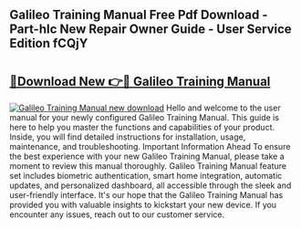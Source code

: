 ## Galileo Training Manual Free Pdf Download - Part-hIc New Repair Owner Guide - User Service Edition fCQjY

# <h2><a href="http://bc22238.oget.top/?id=Galileo+Training+Manual">🔗Download New 👉🔴 Galileo Training Manual</a></h2>

[![Galileo Training Manual new download](https://i.imgur.com/5g1atiW.png)](http://bc22238.oget.top/?id=Galileo+Training+Manual)
Hello and welcome to the user manual for your newly configured Galileo Training Manual. This guide is here to help you master the functions and capabilities of your product. Inside, you will find detailed instructions for installation, usage, maintenance, and troubleshooting. Important Information Ahead To ensure the best experience with your new Galileo Training Manual, please take a moment to review this manual thoroughly. Galileo Training Manual feature set includes biometric authentication, smart home integration, automatic updates, and personalized dashboard, all accessible through the sleek and user-friendly interface. It's our hope that the Galileo Training Manual has provided you with valuable insights to kickstart your new device. If you encounter any issues, reach out to our customer service.

